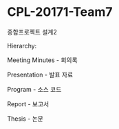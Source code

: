 # CPL-20171-Team7
종합프로젝트 설계2




Hierarchy:

Meeting Minutes - 회의록

Presentation - 발표 자료

Program - 소스 코드

Report - 보고서

Thesis - 논문
